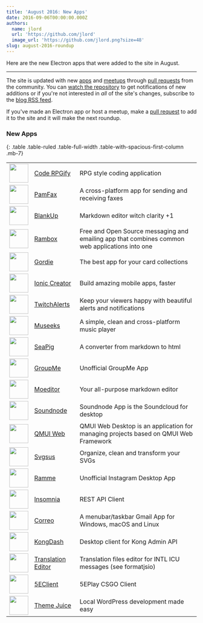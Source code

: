 ```yaml
---
title: 'August 2016: New Apps'
date: 2016-09-06T00:00:00.000Z
authors:
  name: jlord
  url: 'https://github.com/jlord'
  image_url: 'https://github.com/jlord.png?size=48'
slug: august-2016-roundup
---
```

Here are the new Electron apps that were added to the site in August.

---

The site is updated with new [apps](https://electronjs.org/apps) and [meetups](https://electronjs.org/community) through [pull requests](https://github.com/electron/electronjs.org/pulls) from the community. You can [watch the repository](https://github.com/electron/electronjs.org) to get notifications of new additions or if you're not interested in _all_ of the site's changes, subscribe to the [blog RSS feed](https://electronjs.org/feed.xml).

If you've made an Electron app or host a meetup, make a [pull request](https://github.com/electron/electronjs.org) to add it to the site and it will make the next roundup.

### New Apps

{: .table .table-ruled .table-full-width .table-with-spacious-first-column .mb-7}

| |  |  |
| --- | --- | -- |
| <img src='/images/apps/coderpgify.png' width='50'/> | [Code RPGify](http://code.rpgify.com) | RPG style coding application |
| <img src='/images/apps/pamfax.png' width='50'/> | [PamFax](https://www.pamfax.biz) | A cross-platform app for sending and receiving faxes |
| <img src='/images/apps/blankup.png' width='50'/> | [BlankUp](https://hoverbaum.github.io/BlankUp-Electron/) | Markdown editor witch clarity +1 |
| <img src='/images/apps/rambox.png' width='50'/> | [Rambox](http://rambox.pro) | Free and Open Source messaging and emailing app that combines common web applications into one |
| <img src='/images/apps/gordie.png' width='50'/> | [Gordie](http://gordie-app.bitbucket.org/) | The best app for your card collections |
| <img src='/images/apps/ionic-creator.png' width='50'/> | [Ionic Creator](https://github.com/Meadowcottage/Ionic-Creator) | Build amazing mobile apps, faster |
| <img src='/images/apps/twitchalerts.png' width='50'/> | [TwitchAlerts](https://github.com/Meadowcottage/TwitchAlerts) | Keep your viewers happy with beautiful alerts and notifications |
| <img src='/images/apps/museeks.png' width='50'/> | [Museeks](http://museeks.io/) | A simple, clean and cross-platform music player |
| <img src='/images/apps/seapig.png' width='50'/> | [SeaPig](https://github.com/yasumichi/seapig/blob/master/README.md) | A converter from markdown to html |
| <img src='/images/apps/groupme.png' width='50'/> | [GroupMe](https://github.com/dcrousso/GroupMe#readme) | Unofficial GroupMe App |
| <img src='/images/apps/moeditor.png' width='50'/> | [Moeditor](https://moeditor.github.io/) | Your all-purpose markdown editor |
| <img src='/images/apps/soundnode.png' width='50'/> | [Soundnode](http://www.soundnodeapp.com) | Soundnode App is the Soundcloud for desktop |
| <img src='/images/apps/qmui.png' width='50'/> | [QMUI Web](http://qmuiteam.com/web) | QMUI Web Desktop is an application for managing projects based on QMUI Web Framework |
| <img src='/images/apps/svgsus.png' width='50'/> | [Svgsus](http://www.svgs.us) | Organize, clean and transform your SVGs |
| <img src='/images/apps/ramme.png' width='50'/> | [Ramme](https://github.com/terkelg/ramme) | Unofficial Instagram Desktop App |
| <img src='/images/apps/insomnia.png' width='50'/> | [Insomnia](https://insomnia.rest/) | REST API Client |
| <img src='/images/apps/correo.png' width='50'/> | [Correo](https://github.com/amitmerchant1990/correo) | A menubar/taskbar Gmail App for Windows, macOS and Linux |
| <img src='/images/apps/kongdash.png' width='50'/> | [KongDash](https://ajaysreedhar.github.io/kongdash) | Desktop client for Kong Admin API |
| <img src='/images/apps/react-intl-translation-editor.png' width='50'/> | [Translation Editor](https://bitbucket.org/bflower/react-intl-editor/wiki/Home) | Translation files editor for INTL ICU messages (see formatjsio) |
| <img src='/images/apps/5eplay.png' width='50'/> | [5EClient](https://www.5eplay.com/) | 5EPlay CSGO Client |
| <img src='/images/apps/theme-juice.png' width='50'/> | [Theme Juice](https://www.themejuice.it) | Local WordPress development made easy |
